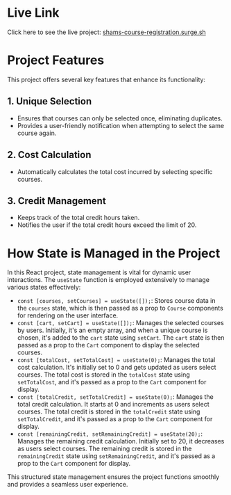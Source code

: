 # Live Link

Click here to see the live project: [shams-course-registration.surge.sh](http://shams-course-registration.surge.sh/)

# Project Features

This project offers several key features that enhance its functionality:

## 1. Unique Selection

- Ensures that courses can only be selected once, eliminating duplicates.
- Provides a user-friendly notification when attempting to select the same course again.

## 2. Cost Calculation

- Automatically calculates the total cost incurred by selecting specific courses.

## 3. Credit Management

- Keeps track of the total credit hours taken.
- Notifies the user if the total credit hours exceed the limit of 20.

# How State is Managed in the Project

In this React project, state management is vital for dynamic user interactions. The `useState` function is employed extensively to manage various states effectively:

- `const [courses, setCourses] = useState([]);`: Stores course data in the `courses` state, which is then passed as a prop to `Course` components for rendering on the user interface.
- `const [cart, setCart] = useState([]);`: Manages the selected courses by users. Initially, it's an empty array, and when a unique course is chosen, it's added to the `cart` state using `setCart`. The `cart` state is then passed as a prop to the `Cart` component to display the selected courses.
- `const [totalCost, setTotalCost] = useState(0);`: Manages the total cost calculation. It's initially set to 0 and gets updated as users select courses. The total cost is stored in the `totalCost` state using `setTotalCost`, and it's passed as a prop to the `Cart` component for display.
- `const [totalCredit, setTotalCredit] = useState(0);`: Manages the total credit calculation. It starts at 0 and increments as users select courses. The total credit is stored in the `totalCredit` state using `setTotalCredit`, and it's passed as a prop to the `Cart` component for display.
- `const [remainingCredit, setRemainingCredit] = useState(20);`: Manages the remaining credit calculation. Initially set to 20, it decreases as users select courses. The remaining credit is stored in the `remainingCredit` state using `setRemainingCredit`, and it's passed as a prop to the `Cart` component for display.

This structured state management ensures the project functions smoothly and provides a seamless user experience.
